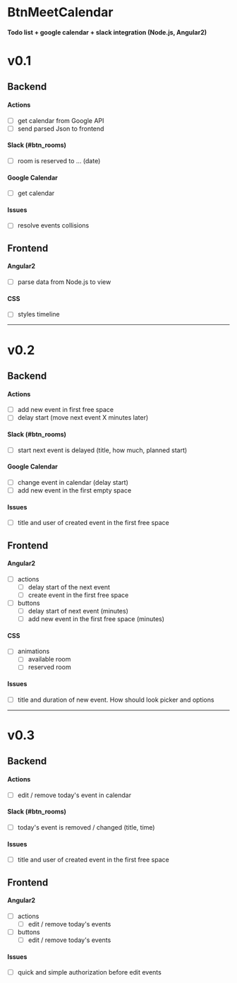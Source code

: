 # BtnMeetCalendar
#### Todo list + google calendar + slack integration (Node.js, Angular2)


# v0.1


## Backend

#### Actions 
- [ ] get calendar from Google API 
- [ ] send parsed Json to frontend 

#### Slack (#btn_rooms) 

- [ ] room is reserved to ... (date)

#### Google Calendar 

- [ ] get calendar 

#### Issues

- [ ] resolve events collisions


## Frontend 

#### Angular2 

- [ ] parse data from Node.js to view 

#### CSS

- [ ] styles timeline

---


# v0.2


## Backend

#### Actions 

- [ ] add new event in first free space  
- [ ] delay start (move next event X minutes later) 

#### Slack (#btn_rooms) 

- [ ] start next event is delayed (title, how much, planned start)

#### Google Calendar 

- [ ] change event in calendar (delay start) 
- [ ] add new event in the first empty space 

#### Issues

- [ ] title and user of created event in the first free space


## Frontend 

#### Angular2 

- [ ] actions 
  - [ ] delay start of the next event
  - [ ] create event in the first free space 

- [ ] buttons
  - [ ] delay start of next event (minutes) 
  - [ ] add new event in the first free space (minutes)

#### CSS

- [ ] animations  
  - [ ] available room 
  - [ ] reserved room 

#### Issues

- [ ] title and duration of new event. How should look picker and options

---


# v0.3


## Backend

#### Actions 

- [ ] edit / remove today's event in calendar

#### Slack (#btn_rooms) 

- [ ] today's event is removed / changed (title, time) 

#### Issues

- [ ] title and user of created event in the first free space


## Frontend 

#### Angular2 

- [ ] actions 
  - [ ] edit / remove today's events

- [ ] buttons
  - [ ] edit / remove today's events

#### Issues

- [ ] quick and simple authorization before edit events 
